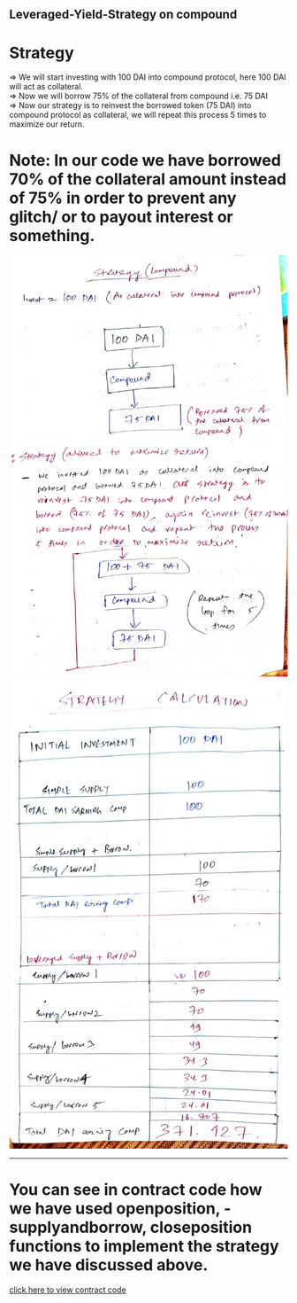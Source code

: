 ## Leveraged-Yield-Strategy on compound

# Strategy 
=>	We will start investing with 100 DAI into compound protocol, here 100 DAI will act as collateral.<br>
=>	Now we will borrow 75% of the collateral from compound i.e. 75 DAI <br>
=>	Now our strategy is to reinvest the borrowed token (75 DAI) into compound protocol as collateral, we will repeat this process 5 times to maximize our return.

# Note: In our code we have borrowed 70% of the collateral amount instead of 75% in order to prevent any glitch/ or to payout interest or something. 

![1](https://github.com/Developer-piyush/Yield-Strategy/blob/main/assets/1.jpg)
![1](https://github.com/Developer-piyush/Yield-Strategy/blob/main/assets/2.jpg)

-----------------------------------------------------------------------------------------------------------------------------------------------------------------------------------

# You can see in contract code how we have used openposition, -supplyandborrow, closeposition functions to implement the strategy we have discussed above.
[click here to view contract code](https://github.com/Developer-piyush/Yield-Strategy/blob/main/contracts/YieldFarmer.sol)

